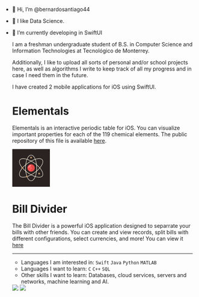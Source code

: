 - 👋 Hi, I’m @bernardosantiago44
- 👀 I like Data Science.
- 🌱 I’m currently developing in SwiftUI
  
  I am a freshman undergraduate student of B.S. in Computer Science and Information Technologies at Tecnológico de Monterrey.

  Additionally, I like to upload all sorts of personal and/or school projects here, as well as algorithms I write to keep track of all my progress
  and in case I need them in the future.

  I have created 2 mobile applications for iOS using SwiftUI.

  # Elementals
  Elementals is an interactive periodic table for iOS. You can visualize important properties for each of the 119 chemical elements.
  The public repository of this file is available [here](https://github.com/bernardosantiago44/periodic-table).
  
  <a href="https://github.com/bernardosantiago44/periodic-table">
  <img src="https://github.com/bernardosantiago44/periodic-table/blob/main/documentation_images/Appicon.png" width="100">
  </a>

  # Bill Divider
  The Bill Divider is a powerful iOS application designed to separrate your bills with other friends. You can create and view records,
  split bills with different configurations, select currencies, and more! You can view it [here](https://github.com/bernardosantiago44/bill-divider)

  ---

  - Languages I am interested in: `Swift`  `Java`  `Python`  `MATLAB`
  - Languages I want to learn: `C` `C++`  `SQL`
  - Other skills I want to learn: Databases, cloud services, servers and networks, machine learning and AI.
  <div>
    <img src="https://www.benchmarkitservices.com/wp-content/uploads/2019/12/backup-google-cloud-vms-to-different-region.png" width="400">
    <img src="https://outsourceworkers.com.au/wp-content/uploads/2020/07/Custom-Database-Business-Knowledge-Image-in-Outsource-Workers-Database-Systems-Illustration-Image.png" width="400">
  </div>

<!---
bernardosantiago44/bernardosantiago44 is a ✨ special ✨ repository because its `README.md` (this file) appears on your GitHub profile.
You can click the Preview link to take a look at your changes.
--->
